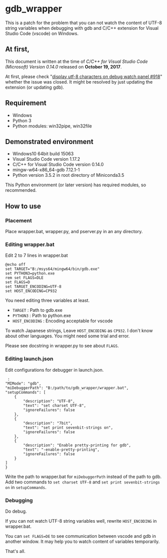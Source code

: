 # gdb_wrapper
This is a patch for the problem that you can not watch the content of UTF-8 string variables when debugging with gdb and C/C++ extension for Visual Studio Code (vscode) on Windows.

## At first,
This document is written at the time of *C/C++ for Visual Studio Code (Microsoft) Version 0.14.0* released on **October 19, 2017**.

At first, please check "[display utf-8 characters on debug watch panel #918](https://github.com/Microsoft/vscode-cpptools/issues/918)" whether the issue was closed.
It might be resolved by just updating the extension (or updating gdb).

## Requirement
- Windows
- Python 3
- Python modules: win32pipe, win32file

## Demonstrated environment
- Windows10 64bit build 15063
- Visual Studio Code version 1.17.2
- C/C++ for Visual Studio Code version 0.14.0
- mingw-w64-x86_64-gdb 7.12.1-1
- Python version 3.5.2 in root directory of Miniconda3.5

This Python environment (or later version) has required modules, so recommended.

## How to use

### Placement
Place wrapper.bat, wrapper.py, and pserver.py in an any directory.

### Editing wrapper.bat
Edit 2 to 7 lines in wrapper.bat
```
@echo off
set TARGET="B:/msys64/mingw64/bin/gdb.exe"
set PYTHON3=python.exe
rem set FLAGS=DLE
set FLAGS=D
set TARGET_ENCODING=UTF-8
set HOST_ENCODING=CP932
```
You need editing three variables at least.
- `TARGET` : Path to gdb.exe
- `PYTHON3` : Path to python.exe
- `HOST_ENCODING` : Encoding acceptable for vscode

To watch Japanese strings, Leave `HOST_ENCODING` as `CP932`.
I don't know about other languages. You might need some trial and error.

Please see docstring in wrapper.py to see about `FLAGS`.

### Editing launch.json
Edit configurations for debugger in launch.json.
```
 :
"MIMode": "gdb",
"miDebuggerPath": "B:/path/to/gdb_wrapper/wrapper.bat",
"setupCommands": [
	{
		"description": "UTF-8",
		"text": "set charset UTF-8",
		"ignoreFailures": false
	},
	{
		"description": "7bit",
		"text": "set print sevenbit-strings on",
		"ignoreFailures": false
	},
	{
		"description": "Enable pretty-printing for gdb",
		"text": "-enable-pretty-printing",
		"ignoreFailures": false
	}
]
}
```

Write the path to wrapper.bat for `miDebuggerPath` instead of the path to gdb.
Add two commands to `set charset UTF-8` and `set print sevenbit-strings on` in `setupCommands`.

### Debugging
Do debug.

If you can not watch UTF-8 string variables well, rewrite `HOST_ENCODING` in wrapper.bat.

You can `set FLAGS=DE` to see communication between vscode and gdb in another window.
It may help you to watch content of variables temporarily.

That's all.